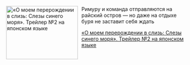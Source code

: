 <!--2025-07-23 23:00:08-->
<div class="yb">
  <div class="rss kino_kino"><a href="https://www.kino-teatr.ru/video/51538/" title="«О моем перерождении в слизь: Слезы синего моря». Трейлер №2 на японском языке"><img src="https://www.kino-teatr.ru/video/8/3/51538/poster.jpg" width="196" height="147" align="left" hspace="5" style="margin: 0px 10px 0px 5px" alt="«О моем перерождении в слизь: Слезы синего моря». Трейлер №2 на японском языке"/></a>Римуру и команда отправляются на райский остров — но даже на отдыхе буря не заставит себя ждать <p class="titl"><a href="https://www.kino-teatr.ru/video/51538/">«О моем перерождении в слизь: Слезы синего моря». Трейлер №2 на японском языке</a></p></div>
</div>
